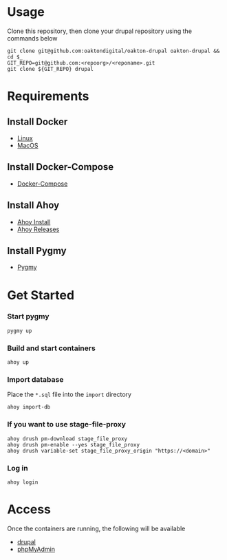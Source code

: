 # Usage

Clone this repository, then clone your drupal repository using the commands below

```
git clone git@github.com:oaktondigital/oakton-drupal oakton-drupal && cd $_
GIT_REPO=git@github.com:<repoorg>/<reponame>.git
git clone ${GIT_REPO} drupal
```

# Requirements
## Install Docker
  * [Linux](https://docs.docker.com/install/linux/docker-ce/ubuntu/)
  * [MacOS](https://docs.docker.com/docker-for-mac/install/)

## Install Docker-Compose
  * [Docker-Compose](https://docs.docker.com/compose/install/)

## Install Ahoy
  * [Ahoy Install](https://github.com/ahoy-cli/ahoy)
  * [Ahoy Releases](https://github.com/ahoy-cli/ahoy/releases)

## Install Pygmy
  * [Pygmy](https://docs.amazee.io/local_docker_development/pygmy.html#prerequisites)

# Get Started
### Start pygmy
```
pygmy up
```
### Build and start containers
```
ahoy up
```
### Import database
Place the `*.sql` file into the `import` directory
```
ahoy import-db
```
### If you want to use stage-file-proxy
```
ahoy drush pm-download stage_file_proxy
ahoy drush pm-enable --yes stage_file_proxy
ahoy drush variable-set stage_file_proxy_origin "https://<domain>"
```
### Log in
```
ahoy login
```

# Access
Once the containers are running, the following will be available

* [drupal](http://drupal.local.oakton.digital)
* [phpMyAdmin](http://myadmin.local.oakton.digital:8089)
